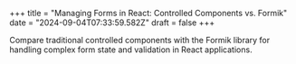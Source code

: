 +++
title = "Managing Forms in React: Controlled Components vs. Formik"
date = "2024-09-04T07:33:59.582Z"
draft = false
+++

  Compare traditional controlled components with the Formik library for handling complex form state and validation in React applications.
        